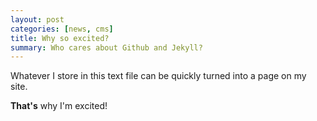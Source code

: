 ```yaml
---
layout: post
categories: [news, cms]
title: Why so excited?
summary: Who cares about Github and Jekyll?
---
```

Whatever I store in this text file can be quickly turned into a page on my site.

**That's** why I'm excited!